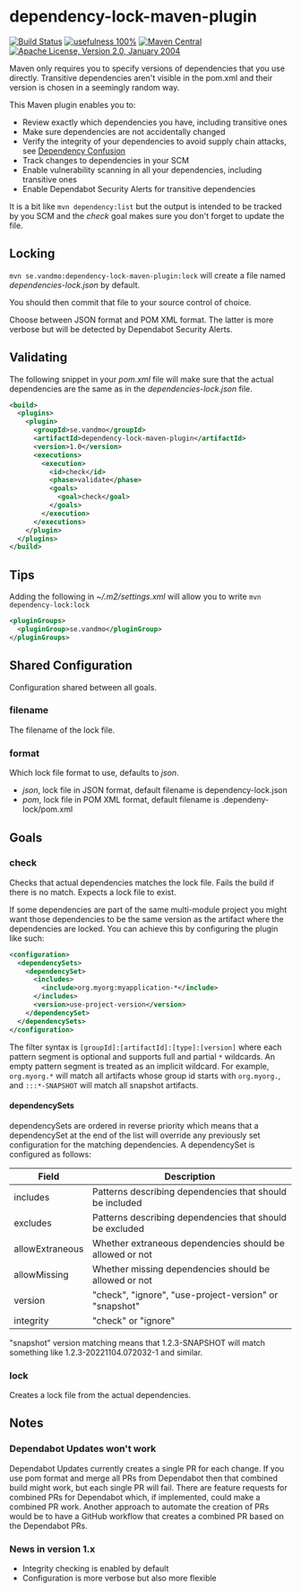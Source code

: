 # dependency-lock-maven-plugin

[![Build Status](https://img.shields.io/github/actions/workflow/status/vandmo/dependency-lock-maven-plugin/test-and-release.yaml?label=Build&branch=master)](https://github.com/vandmo/dependency-lock-maven-plugin/actions/workflows/test-and-release.yaml)
[![usefulness 100%](https://img.shields.io/badge/usefulness-100%25-success.svg?label=Usefulness)](https://www.google.com/search?q=pasta+machine)
[![Maven Central](https://img.shields.io/maven-central/v/se.vandmo/dependency-lock-maven-plugin.svg?label=Maven%20Central)](https://search.maven.org/artifact/se.vandmo/dependency-lock-maven-plugin)
[![Apache License, Version 2.0, January 2004](https://img.shields.io/github/license/apache/maven.svg?label=License)](https://www.apache.org/licenses/LICENSE-2.0)

Maven only requires you to specify versions of dependencies that you use directly.
Transitive dependencies aren't visible in the pom.xml and their version is chosen in a seemingly random way.

This Maven plugin enables you to:
* Review exactly which dependencies you have, including transitive ones
* Make sure dependencies are not accidentally changed
* Verify the integrity of your dependencies to avoid supply chain attacks, see [Dependency Confusion](https://fossa.com/blog/dependency-confusion-understanding-preventing-attacks/)
* Track changes to dependencies in your SCM
* Enable vulnerability scanning in all your dependencies, including transitive ones
* Enable Dependabot Security Alerts for transitive dependencies

It is a bit like `mvn dependency:list` but the output is intended to be tracked by you SCM
and the _check_ goal makes sure you don't forget to update the file.

Locking
-------
`mvn se.vandmo:dependency-lock-maven-plugin:lock`
will create a file named _dependencies-lock.json_ by default.

You should then commit that file to your source control of choice.

Choose between JSON format and POM XML format. The latter is more verbose but will be detected by Dependabot Security Alerts.

Validating
----------
The following snippet in your _pom.xml_ file will make sure that the actual
dependencies are the same as in the _dependencies-lock.json_ file.

```xml
<build>
  <plugins>
    <plugin>
      <groupId>se.vandmo</groupId>
      <artifactId>dependency-lock-maven-plugin</artifactId>
      <version>1.0</version>
      <executions>
        <execution>
          <id>check</id>
          <phase>validate</phase>
          <goals>
            <goal>check</goal>
          </goals>
        </execution>
      </executions>
    </plugin>
  </plugins>
</build>
```

Tips
----
Adding the following in _~/.m2/settings.xml_ will allow you to write `mvn dependency-lock:lock`

```xml
<pluginGroups>
  <pluginGroup>se.vandmo</pluginGroup>
</pluginGroups>
```

Shared Configuration
--------------------
Configuration shared between all goals.

### filename
The filename of the lock file.

### format
Which lock file format to use, defaults to _json_.
* _json_, lock file in JSON format, default filename is dependency-lock.json
* _pom_, lock file in POM XML format, default filename is .dependeny-lock/pom.xml

Goals
-----
### check
Checks that actual dependencies matches the lock file. Fails the build if there
is no match.
Expects a lock file to exist.

If some dependencies are part of the same multi-module project you might want those dependencies
to be the same version as the artifact where the dependencies are locked.
You can achieve this by configuring the plugin like such:
```xml
<configuration>
  <dependencySets>
    <dependencySet>
      <includes>
        <include>org.myorg:myapplication-*</include>
      </includes>
      <version>use-project-version</version>
    </dependencySet>
  </dependencySets>
</configuration>
```
The filter syntax is `[groupId]:[artifactId]:[type]:[version]`
where each pattern segment is optional and supports full and partial `*` wildcards.
An empty pattern segment is treated as an implicit wildcard.
For example, `org.myorg.*` will match all artifacts whose group id starts with `org.myorg.`, and  `:::*-SNAPSHOT` will match all snapshot artifacts.

#### dependencySets
dependencySets are ordered in reverse priority which means that a dependencySet at the end of the list will override any previously set configuration for the matching dependencies.
A dependencySet is configured as follows:

| Field           | Description                                              |
|-----------------|----------------------------------------------------------|
| includes        | Patterns describing dependencies that should be included |
| excludes        | Patterns describing dependencies that should be excluded |
| allowExtraneous | Whether extraneous dependencies should be allowed or not |
| allowMissing    | Whether missing dependencies should be allowed or not    |
| version         | "check", "ignore", "use-project-version" or "snapshot"   |
| integrity       | "check" or "ignore"                                      |

"snapshot" version matching means that 1.2.3-SNAPSHOT will match something like 1.2.3-20221104.072032-1 and similar.

### lock
Creates a lock file from the actual dependencies.

Notes
-----
### Dependabot Updates won't work
Dependabot Updates currently creates a single PR for each change.
If you use pom format and merge all PRs from Dependabot then that combined build might work, but each single PR will fail.
There are feature requests for combined PRs for Dependabot which, if implemented, could make a combined PR work.
Another approach to automate the creation of PRs would be to have a GitHub workflow that creates a combined PR based on the Dependabot PRs.

### News in version 1.x
* Integrity checking is enabled by default
* Configuration is more verbose but also more flexible
